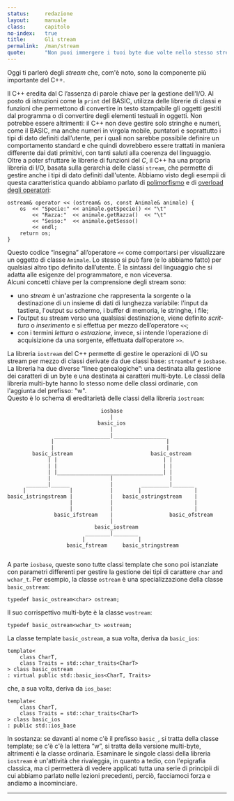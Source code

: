 ```yaml
---
status:     redazione
layout:     manuale
class:      capitolo
no-index:   true
title:      Gli stream
permalink:  /man/stream
quote:      "Non puoi immergere i tuoi byte due volte nello stesso stream"
---
```


Oggi ti parlerò degli *stream* che, com'è noto, sono la componente più importante del C++.

Il C++ eredita dal C l’assenza di parole chiave per la gestione dell’I/O.
Al posto di istruzioni come la `print` del BASIC, utilizza delle librerie di classi e funzioni che permettono di convertire in testo stampabile gli oggetti gestiti dal programma o di convertire degli elementi testuali in oggetti.
Non potrebbe essere altrimenti: il C++ non deve gestire solo stringhe e numeri, come il BASIC, ma anche numeri in virgola mobile, puntatori e soprattutto i tipi di dato definiti dall’utente, per i quali non sarebbe possibile definire un comportamento standard e che quindi dovrebbero essere trattati in maniera differente dai dati primitivi, con tanti saluti alla coerenza del linguaggio.  
Oltre a poter sfruttare le librerie di funzioni del *C*, il C++ ha una propria libreria di I/O, ba­sata sulla gerarchia delle classi `stream`, che permette di gestire anche i tipi di dato definiti dall'utente.
Abbiamo visto degli esempii di questa caratteristica quando abbiamo parlato di <a href="/man/c-plus-plus#polimorfismo" class="xref">polimorfismo</a> e di <a href="/man/polimorfismo#overload-operatori" class="xref">overload degli operatori</a>:


```
ostream& operator << (ostream& os, const Animale& animale) {
    os  << "Specie:" << animale.getSpecie() << "\t"
        << "Razza:"  << animale.getRazza()  << "\t"
        << "Sesso:"  << animale.getSesso()  
        << endl;
    return os;   
}
```

Questo codice “insegna” all’operatore `<<` come comportarsi per visualizzare un oggetto di classe `Animale`. 
Lo stesso si può fare (e lo abbiamo fatto) per qualsiasi altro tipo definito dall’utente. 
È la sintassi del linguaggio che si adatta alle esigenze del programmatore, e non viceversa.  
Alcuni concetti chiave per la comprensione degli stream sono:

- uno *stream* è un'astrazione che rappresenta la sorgente o la destinazione di un insieme di dati di lunghezza variabile: l'input da tastiera, l'output su schermo, i buffer di memoria, le stringhe, i file; 
- l’output su stream verso una qualsiasi destinazione, viene definito *scrit­tura* o *inserimento* e si effettua per mezzo dell’operatore `<<`; 
- con i termini *lettura* o *estrazione*, invece, si intende l’operazione di acquisizione da una sorgente, effettuata dall’operatore `>>`.

La libreria `iostream` del C++ permette di gestire le operazioni di I/O su stream per mezzo di classi derivate da due classi base: `streambuf` e `iosbase`.
La libreria ha due diverse “linee genealogiche”: una destinata alla gestione dei caratteri di un byte e una destinata ai caratteri multi-byte.
Le classi della libreria multi-byte hanno lo stesso nome delle classi ordinarie, con l'aggiunta del prefisso: "w".  
Questo è lo schema di ereditarietà delle classi della libreria `iostream`:

```
                              iosbase
                                 |
                             basic_ios
                                 |
               __________________|_________________       
              |                                    | 
              |                                    | 
        basic_istream                         basic_ostream
             | |                                  | |   
             | |                                  | |  
             | |__________________________________| |  
             |                   |                  |   
      _______|______             |         _________|_______       
     |              |            |        |                 | 
basic_istringstream |            |   basic_ostringstream    |
                    |            |                          |
                    |            |                          |
               basic_ifstream    |                  basic_ofstream
                                 |
                            basic_iostream
                         ________|________
                        |                 |
                   basic_fstream     basic_stringstream
          
```

A parte `iosbase`, queste sono tutte classi template che sono poi istanziate con parametri differenti per gestire la gestione dei tipi di carattere `char` and `wchar_t`. 
Per esempio, la classe `ostream` è una specializzazione della classe `basic_ostream`:

```
typedef basic_ostream<char> ostream;
```

Il suo corrispettivo multi-byte è la classe `wostream`:

```
typedef basic_ostream<wchar_t> wostream;
```

La classe template `basic_ostream`, a sua volta, deriva da `basic_ios`:

```
template<
    class CharT,
    class Traits = std::char_traits<CharT>
> class basic_ostream 
: virtual public std::basic_ios<CharT, Traits>
```
che, a sua volta, deriva da `ios_base`:

```
template<
    class CharT,
    class Traits = std::char_traits<CharT>
> class basic_ios 
: public std::ios_base	
```

In sostanza: se davanti al nome c'è il prefisso `basic_`, si tratta della classe template; se c'è c'è la lettera “w”, si tratta della versione multi-byte, altrimenti è la classe ordinaria.
Esaminare le singole classi della libreria `iostream` è un'attività che rivaleggia, in quanto a tedio, con l'epigrafia classica, ma ci permetterà di vedere applicati tutta una serie di principii di cui abbiamo parlato nelle lezioni precedenti, perciò, facciamoci forza e andiamo a incominciare.

---

<!--





Gli oggetti della classe <code id="streambuf">streambuf</code> sono il corrispettivo per il C++ dei buffer del *C* e forniscono metodi per la gestione logica dei dati, fungendo da interfaccia verso i dispositivi fisici.
Tutti gli oggetti derivati dalla classe `ios` posseggono un puntatore ad un oggetto di tipo `streambuf`, da utilizzare come buffer per eseguire delle operazioni di I/O formattato.  
La classe <code id="ios">ios</code> fornisce dei metodi per la verifica dello stato interno dello stream e contiene un puntatore all’oggetto di classe `streambuf` associato. 
Essendo una classe astratta, `ios` non può essere utilizzata direttamente per la creazione di oggetti, ma costituisce la base per classi specializzate nelle operazioni di I/O su file. 

```
{% include_relative src/stream-eccezioni.cpp %}
```


5.1.2	Classe ios
La classe ios fornisce metodi  per la verifica dello stato interno dello stream e contiene un puntatore all’oggetto di classe streambuf associato. Essendo una classe astratta, ios non può essere utilizzata direttamente per la creazione di oggetti, ma costituisce la base per classi specializzate nelle operazioni di I/O su file. 
Le prime è più importanti de­rivazioni di ios sono:

La classe istream è specializzata nell’input da file; ostream nell’output mentre la classe iostream, che eredita da entrambe, può gestire sia l’input che l’output.
class  istream : virtual public ios {...};
class  ostream : virtual public ios {...};
class iostream : public istream, public ostream {...};
Queste sono le dichiarazioni delle prime tre classi derivate da ios; come vedete, tanto nella dichiarazione di istream che in quella di ostream, la classe base viene dichiarata come virtuale, in modo da evitare duplicazione di informazioni nel caso di ereditarietà multiple. 
5.2	stream c++ standard
Vi ricordate quand’è stata la prima volta che abbiamo parlato di I/O su stream? Eravamo nel primo capitolo e l’istruzione interessata era:
cout << "Ciao, mondo!" << "\n" 
Quel cout, si era detto, era il corrispettivo C++ dello stdout del C. Vero, ma adesso possiamo essere un po’ più precisi. Un programma C, al suo avvio, apre automaticamente cinque stream standard stdin, stdout, stderr, stdaux e stdprn. Anche C++ procede all’apertura di quattro stream standard: uno per l’input, derivato dalla classe istream e tre per l’output, derivati dalla classe ostream:
Stream standard C e C++

La dichiarazione dei quattro stream sopra elencati non è necessaria (infatti non c’è traccia di dichiarazioni nell’esempio del capitolo 1, che pure funziona senza errori) perché viene effettuata nel file header iostream.h che dev’essere quindi incluso in tutti i programmi che facciano uso di stream.
5.3	output con le classi stream
ostream& ostream::operator << (char*) ;
Questa è la dichiarazione dell’operatore << per la classe ostream che trovate in ios­tream.h. La sintassi stabilisce che l’operatore riceva in input un puntatore ad una stringa di caratteri e restituisca un riferimento ad un oggetto di tipo ostream: vediamo come questo si applichi in un caso ormai noto:
cout << "Ciao, mondo!" << "\n" 
  a 	b	      c	 	   d	 e	
Da sinistra a destra abbiamo :
a	lo stream di output standard di C++ (un oggetto di tipo ostream);
b	l’operatore di inserimento;
c	una stringa di caratteri;
d	un altro operatore di inserimento;
e	una stringa di caratteri.
In questa istruzione, il primo operatore (b) riceve in input una stringa di caratteri (c) e restituisce un riferimento allo stream di output cin, permettendoci, in questo modo, di aggiungergli in cascata una nuova istruzione di inserimento (d) seguita da un’altra stringa di caratteri (e). Se così non fosse, la stessa istruzione dovrebbe essere scritta:
cout << "Ciao, mondo!" ;
cout << "\n" ;
il che, in caso di istruzioni più complesse potrebbe rivelarsi una bella seccatura. Bene: tutto ciò nel caso l’oggetto da inserire nello stream sia una stringa, ma se si trat­tasse di un numero?

#include "iostream.h"

void main()
{
 int c = 5 ;

	cout << "Questo è il capitolo n." << c << "\n" ;
};
Pregi del polimorfismo: l’output dei diversi tipi di dato avviene con la medesima sintassi; sarà poi, come al solito, compito del compilatore verificare, basandosi sul tipo degli og­getti che volta per volta intervengono nell’istruzione, quale sia la versione della funzione operatore da applicare. Nell’esempio precedente, viene prima utilizzata la versione dell’operatore << per l’inserimanto delle stringhe, poi quella per l’output degli interi, la cui dichiarazione è:
ostream& ostream::operator << (int) ;
infine, viene richiamata di nuovo la versione per stringhe per l’output del carattere di newline. È importante ricordare che un singolo operatore può inserire nello stream solo un oggetto, quindi i diversi oggetti che vanno inseriti nello stream debbono essere sepa­rati da altrettanti operatori di inserimento. Un’istruzione come la seguente, per esempio, darebbe luogo ad un errore di compilazione:

cout << "Questo è il capitolo n." c "\n" ;	// ERRORE!
Inoltre, l’output su stream non prevede che fra un oggetto e l’altro sia inserito nessuno spazio, quindi un simile frammento di codice:

int a = 1, b = 2, c = 3 ;

cout <<a<<b<<c <<"\n" ;
cout << a << b <<	c << "\n";
cout <<	a	<<	b	<<	c	<< "\n";
darebbe luogo al seguente output:

123
123
123
Se volete avere un output separato per le diverse variabili, dovete provvedere personal­mente alla divisione con caratteri di spaziatura, tabulazioni ecc.. 
Applicata al medesimo set di variabili, l’ istruzione:

cout << a << ", " << b << ", " << c ;
produce il seguente ouput:
1, 2, 3
Le stesse regole e la stessa, identica sintassi possono essere utilizzate per tutti i tipi di dato che la classe ostream di default riconosce e che sono riportati, insieme con il loro formato di output, nella tabella seguente:
Formattazione di default dell’output

Stesse regole e stessa sintassi, inoltre, possono venir usate per tutti i tipi di dato definiti dall’utente una volta che sia stata definita una sovrapposizione per la classe dell’operatore di output,
5.4	input con le classi stream
L’input da stream, o estrazione, avviene per mezzo dell’operatore >>. L’oggetto alla sin­istra dell’operatore deve essere di tipo istream, mentre la tabella qui sotto indica i tipi primitivi che possono comparire alla sua destra:
Tipi di dato per cui è ridefinito il comportamento dell’operatore >>

Noterete, rispetto alla tabella della classe ostream, che in questo caso non è stato de­finito un comportamento per i puntatori a void, e questo per la semplice ragione che, anche se poteste fornire un puntatore, a cosa punterebbe?
Una prima annotazione da fare, riguardo l’input per mezzo delle classi stream, è che non è possibile, in questo caso, utilizzare dei suffissi. Quindi, se l è un long che vale 123, un programma che contenga le seguenti istruzioni:
long l ;
cin >> l ;
si aspetta che voi battiate 123 e non 123L. Attenzione, poi ad una caratteristica sinistra degli operatori << e >>: la loro precedenza è minore di quasi tutti gli altri operatori, il che vi consente di scrivere delle istruzioni come questa:
cout << "Due più due fa: " << 2 + 2 << '\n' ;
Sfortunatamente, però, gli operatori logici di AND |, di OR inclusivo & e di XOR esclusivo ^, hanno una precedenza minore degli operatori di shift su bit << e >>, e se non vengono isolate tra parentesi, le operazioni che li coinvolgono possono essere causa di errori. Per esempio, in un’istruzione come la seguente, l’ampersand verrebbe interpretato come un riferimento ad un oggetto, con conseguenze tutt’altro che piacevoli:
cout << "Il valore è: " << 2 & 2 << '\n' ;	// ERRORE! 
la sintassi corretta è invece:
cout << "Il valore è: " << (2 & 2) << '\n' ;	// OK
Altra cosa da dire è che le operazioni di lettura con l’operatore >> si arrestano al primo carattere di spaziatura e perciò l’output del codice:

#include "iostream.h"

void main()
{
 char * stringa[30] ;
	
	cin >> stringa ;		// legge la stringa 
	
	cout << stringa ;		// la visualizza
};
non riprodurrà tutta la stringa che voi passerete in input, ma solo i caratteri precedenti uno spazio bianco, ovvero, se per caso la stringa fosse.
Penso, quindi sono.
l’output che otterreste sarebbe:
Penso,
un po’ poco, purtroppo, ma così vanno le cose con gli operatori standard di inserimento e lettura, il cui comportamento di default prevede anche le seguenti convenzioni di for­mattazione:
	il formato di conversione della base è decimale. Nel caso questo set­taggio venga modificato, resterà così fino a nuovo ordine;
	il carattere di riempimento è lo spazio. Come avviene per le modifiche al formato di conversione, anche qui le modifiche sono mantenute fino a che una nuova istruzione non torni a modificarle;
	la precisione delle cifre a virgola mobile è la stessa utilizzata da print­f(), con arrotondamento della sesta cifra decimale (anche questo set­taggio è permanente);
	la larghezza del campo ha valore di default 0, il che significa che lo stream di output utilizzerà tutti i caratteri necessari alla visualizzazione dell’intero valore o stringa. La modifica di questo settaggio non è per­manente, quindi ad ogni operazione di output, la larghezza del campo verrà riportata a 0, quale che fosse il suo precedente valore.
Le gestione standard dell I/O della libreria iostream va bene per la maggior parte dei casi comuni di input ed output, ma si possono verificare delle situazioni particolari (come quella vista precedentemente) in cui potremmo aver bisogno di leggere o scrivere un’intera stringa di caratteri, compresi i caratteri di spaziatura, o di visualizzare un nu­mero in una base o una precisione differenti da quelle di default. Entrambe sono esigenze legittime ed anche abbastanza frequenti, che non possiamo però gestire con gli operatori di estrazione ed inserimento, ma per mezzo di apposite funzioni membro che la libreria iostream fornisce. Di seguito illustreremo i metodi di lettura e scrittura su stream che permettono la gestione di stringhe contenenti caratteri di spaziatura o dati binari, nel prossimo capitolo ci occuperemo invece dei diversi metodi di formattazione dell’input e dell’output.
5.5	funzioni di i/o a basso livello
Le funzioni membro della classe ios che permettono una gestione a basso livello delle operazioni di input ed output sono:
Funzioni per l’I/O di basso livello con gli stream

Il loro funzionamento è il seguente:
int get () ;
legge un singolo carattere (indifferentemente binario o di tipo testo) dallo stream di in­put e ne ritorna il valore. Se viene utilizzato con cin, attende la pressione del tasto Return prima di valutare il carattere e, contrariamente a quanto avviene con gli stream associati con files, legge la sequenza di caratteri Control-C come un break di sistema.
istream &  get (char & ) ;
istream &  get (unsigned char & ) ;
Entrambe queste funzioni leggono un carattere di tipo binario o testo dallo stream e lo scrivono all’indirizzo passato come parametro.
istream &  get (char *, int len, char = '\n') ;
istream &  get (unsigned char *, int len, char = '\n') ;
Leggono caratteri dallo stream di input fino a che non si verifica una di queste condizi­oni:
	sono stati letti (len-1) caratteri;
	è stato letto il carattere delimitatore (specificato dal terzo parametro);
	è stato letto il carattere di fine file EOF.
Nella stringa di output viene sempre aggiunto il carattere NULL finale. 
istream &  getline (char* , int, char = '\n') ;
istream &  getline (unsigned char* , int, char = '\n') ;
Il funzionamento di queste funzioni è simile al precedente solo che in questo caso il carattere terminatore viene letto ed inserito nella stringa prima del carattere NULL finale.
istream &  read (char * , int len) ;
istream &  read (unsigned char * , int len) ;
Similmente alla funzione get(), legge da uno stream len caratteri di testo binari, e li copia in un buffer. Contrariamente a quanto fa la funzione get(), non riconosce nessun carattere terminatore e non aggiunge caratteri NULL al termine del buffer.
int  peek () ;
Legge il carattere successivo dello streambuf associato, senza estrarlo. Per quanto riguarda l’utilizzo con stream associati a file, non ci sono problemi, ma consideriamo il seguente esempio:
PEEKTEST.CPP - Comportamento della funzione Peek()
/////////////////////////////////////////////////////////////
//
//	Dal C a Windows - Carlo Simonelli & Claudio Munisso
//
//	PEEKTEST.CPP - Comportamento della funzione Peek()
//
/////////////////////////////////////////////////////////////
#include <iostream.h>
/////////////////////////////////////////////////////////////
void main()
{
 char c ;	

	cin >> c ;							 //001
	cout << "Il primo carattere è: " << c  << '\n' ;	 //002

	c = cin.peek() ;						 //003
	cout << "Il prossimo sarà: " << c  << '\n' ; 	 //004
}
/////////////////////////////////////////////////////////////
001  Legge un carattere dallo stream di input.
002  Lo visualizza.
003  Legge il carettere successivo dallo streambuf assegnandolo alla variabile c.
004  Visualizza il valore di c.
Vi chiederete (spero) come sia possibile che peek() possa leggere un carattere da cin se l’istruzione 001 prevede l’input di un solo carattere. Il fatto è che qualsiasi operazione di input dallo standard stream cin legge tutti i caratteri inseriti dall’utente prima della pressione del tasto Return, li immagazzina nello streambuf associato per estrarre poi solo i caratteri richiesti. Se in risposta all’istruzione 001 avessimo quindi dato al pro­gramma precedente un input del tipo:
Test
nello streambuf associato a cin sarebbero finiti tutti e quattro i caratteri digitati, ma il programma, fedele ai suoi ordini, avrebbe considerato solo il primo, e l’istruzione 002 avrebbe prodotto questo output:
Il primo carattere è: T
ovviamente, l’output dell’istruzione 004 sarebbe stato:
Il prossimo sarà: e
Come tutte le altre funzioni precedentemente esaminate, anche peek() gestisce indiffer­entemente caratteri di tipo testo o binari, quindi nel caso l’imput fosse stato di un solo carattere, l’istruzione 004 avrebbe letto e visualizzato il carattere di newline '\n'.
istream &  putback (char) ;
Questa funzione permette di reinserire un carattere, precedentemente letto, in uno stream. Se invece il carattere lo volete deliberatamente ignorare, allora la prossima funzi­one fa al caso vostro.
istream &  ignore ( int dim = 1, int = EOF) ;
Permette di evitare la lettura di dim caratteri. Si interrompe se viene letto il carattere de­finito come terminatore (di default EOF). 
ostream &  put (char) ;
È la versione speculare dell’istruzione get(char) e permette di inserire un carattere in uno stream. Gestisce testo o dati binari e si può utilizzare tanto con gli stream standard che con quelli associati a file.
ostream &  write (const char* , int n) ;
ostream &  write (const unsigned char* , int n) ;
Legge n caratteri dal buffer passato come parametro e li scrive nello stream di output. Attenzione perché, come del resto read(), write() non fa nulla di più e se volete un terminatore alla fine del buffer ce lo dovete mettere voi.
5.6	gestione degli errori con la classe ios
Abbiamo appena visto che esistono delle funzioni che consentono di leggere o scrivere un numero predeterminato di caratteri in uno stream:
char buffer[256] ;
is.read (buffer, 256) ;
Le ipotesi considerate prima, però, prevedevano situazioni ideali, in cui ciò che una parte richiedeva era esattamente quello che l’altra parte aveva da offrire, ma cosa succederebbe se per una qualsiasi ragione la funzione read() dell’esempio non riuscisse a leggere tutti i 256 caratteri previsti? Più in generale, possiamo sapere se una funzione o un’operazione di inserimento o estrazione ha avuto successo o è fallita? La risposta è sì, lo possiamo fare grazie ad alcune funzioni che ritornano o settano il valore delle variabile di stato dello stream.
Quando un’operazione di lettura o scrittura su stream fallisce, un bit di un dato membro della classe ios, chiamato ios::state, assume un valore differente da zero quindi, esaminando il valore di state, possiamo risalire al tipo di errore occorso. I valori che state può assumere sono elencati in un’enumerazione propria della classe ios, chiamata ios::io_state:

class ios
{
 protected:
			...
			int state ;		// variabile di stato
			...
 public:
			...

 enum io_state
 {
  goodbit = 0x00 ; // nessun errore
  eofbit  = 0x01 ; // raggiunta la fine del file
  failbit = 0x02 ; // l'ultima operazione di I/O è fallita
  badbit  = 0x04 ; // l'ultima operazione non era valida
  hardfail = 0x08; // errore irrecuperabile
 }
		...
} ;
Come vedete da quest’estratto della dichiarazione della classe ios, l’enumerazione io_state è pubblica, e quindi potete avere dei riferimenti ad essa nel vostro codice, mentre la variabile di stato è dichiarata come membro protected della classe, e quindi qualunque tentativo di accedere ad essa direttamente causerà un errore di compilazione:
int flagEOF  = ios::eofbit ;	// OK, è pubblica
int varStato = ios::status ;	// ERRORE! È privata
Questo è un tipico esempio di protezione dei dati membro: dichiarando state come suo membro protected, la classe ios evita che accessi arbitrari possano pregiudicarne l’affidabilità. Eventuali valutazioni e modifiche della variabile sono permesse a funzioni esterne alla classe (o alle sue discendenti) solo attraverso alcune funzioni pubbliche di interfaccia che comprendono anche la sovrapposizione di un operatore ed una funzione di conversione:
Funzioni di interfaccia per la verifica dello stato dello stream

La ridefinizione dei due operatori di cast a void e di NOT logico sono estremamente utili perché permettono di utilizzare l’identificatore di un oggetto di classe derivata da ios in una istruzione booleana per verificare il corretto svolgimento delle operazioni di inseri­mento o estrazione:

while( is.get(c) )	
{
	cout.put( c ) ;						
}
Il prossimo esempio mostra le possibilità di verifica e correzione degli errori di I/O con le classi stream:
IOERROR.CPP - Verifica e correzione degli errori di I/O su stream
/////////////////////////////////////////////////////////////
//
//	Dal C a Windows - Carlo Simonelli & Claudio Munisso
//
//	IOERROR.CPP - Verifica e correzione degli errori di I/O
//
/////////////////////////////////////////////////////////////
#include <fstream.h>
/////////////////////////////////////////////////////////////
void main()
{
 char c ;
 ifstream is("test.dat") ;                            // 001

	while(is)                                        // 002
	{
		is >> c ;                                       // 003

		if( ! is.good() )                               // 004
		{
			if( is.eof())
				cerr << "\nRaggiunta la fine del file" ;	

			if( is.fail())
				cerr << "\nErrore irrecuperabile" ;

			if( is.bad() )                            // 005
			{
				cerr << "\nOperazione non valida" ;
				is.clear() ;                        // 006
			}
		}
		else	cout << c ;	                              // 007
	}
}
/////////////////////////////////////////////////////////////
001  Apre in lettura uno stream associandolo al file  test.dat (fidatevi, per ora...).
002  Ripete il ciclo finché non si verifica un errore.
003  Legge un carattere dallo stream di input.
004  Se ci sono problemi, verifica la gravità dell’errore.
005  Se si tratta di un errore lieve.
006  Resetta la variabile ios::state a 0.
007  Se non ci sono errori di input, scrive il carattere sullo standard output.
TEST.DAT - File per la verifica degli errori di I/O su stream
123
1.234
abcdefg
Così com’e, il programma non va in errore che a fine file. Sostituendo il tipo della vari­abile c da char a double, va in errore alla terza linea, definendo c come int, l’errore arriva al numero decimale. In tutti e tre i casi l’interruzione del programma è causata dalla linea 002 che, andando a controllare lo stato dello stream, lo troverà alterato dall’operazione fallita.
5.7	formattazione dei dati con le classi stream
Abbiamo visto precedentemente che le classi stream operano una formattazione di de­fault sui diversi tipi di dato. Possono esserci dei casi, però, in cui questo comportamento predefinito risulta insufficiente o inadeguato alle nostre necessità. Potremmo voler visu­alizzare un intero in formato esadecimale o un carattere come intero decimale, non ci sarebbe nulla di strano, ma la formattazione standard delle classi stream non ce lo per­metterebbe.
In compenso, però, la classe ios possiede dei membri dati di tipo protected il cui valore definisce la formattazione delle funzioni di I/O. Modificando il valore di questi dati mem­bro si modifica di conseguenza il comportamento dello stream, adattandolo alle necessità del caso. I dati membro di ios che determinano con il loro valore le caratteristiche dell’ I/O sono:
	x_fill : intero, definisce il carattere di riempimento per l’output;
	x_precision: intero, definisce la precisione in virgola mobile per l’output;
	x_width: intero, definisce la dimensione del campo in input;
In quanto membri protetti, questi valori non sono modificabili direttamente da un oggetto di classe derivata (ostream, istream ecc.). Qualunque modifica o verifica di stato va fatta per mezzo di una delle apposite funzioni di interfaccia elencate di seguito: 
Funzioni di interfaccia per la modifica della formattazione

Per mezzo di queste funzioni è possibile modificare il formato di conversione della base, il carattere di riempimento, la precisione delle cifre decimali e la larghezza del campo. Come abbiamo visto, le prime tre modifiche sono permanenti (ovvero, se si modifica il formato di output di uno stream, questo resterà nel nuovo stato fino alla prossima istruzione di modifica), mentre la quarta no: ad ogni operazione di output il valore della lunghezza del campo viene resettato a zero.
Vediamole all’opera tutte insieme queste funzioni nel prossimo esempio che mostra anche come il settaggio dell’ampiezza del campo non sia permanente:
FORMOUT.CPP - Modifica della formattazione dell’ouput
/////////////////////////////////////////////////////////////
//
//	Dal C a Windows - Carlo Simonelli & Claudio Munisso
//
//	FORMOUT.CPP - Modifica dellla formattazione dell'output
//
/////////////////////////////////////////////////////////////
#include <iostream.h>
/////////////////////////////////////////////////////////////
void main()
{
 double d = 123.456789 ;

  cout << "\nPrecisione = "<< cout.precision() ; 	// 001
  cout << "\nRiempimento = '"<< cout.fill() << "'";	// 001
  cout << "\nLarghezza = " << cout.width() ;		// 001

  cout << "\nVisualizzazione = "<< d ;			// 002
  cout << "\nCon i nuovi settaggi = " ;			// 003
  cout.precision(3) ;						// 004
  cout.fill('#') ;						// 004
  cout.width(10) ;						// 004
  cout << d ;							// 005

 cout << "\nVia precision() e fill() = " ;
 cout.width(10) ;							// 006
 cout << d ;							// 007

 cout << "\nVia anche width() = " << d ;			// 008

 cout << "\nPrecisione = " << cout.precision() ;	// 009
 cout << "\nRiempimento = '"<< cout.fill() << "'" ;	// 009
 cout << "\nLarghezza = " << cout.width() ;		// 009
};
/////////////////////////////////////////////////////////////
001  Visualizza i settaggi di default.
002  Visualizza la variabile con i settaggi di default.
003  Vediamo se indovinate perché questa stringa va visualizzata separatamente...
004  Modifica i settaggi di default.
005  Visualizza la variabile con i nuovi settaggi.
006  Ripete solo la modifica della dimensione del campo.
007  Visualizza la variabile con i nuovi settaggi.
008  Visualizza la variabile senza effettuare settaggi.
009  Visualizza il valore delle variabili dopo i settaggi.
L’ouput di questo esempio è:

Precisione = 6
Riempimento = ' '
Larghezza = 0
Visualizzazione = 123.456789
Con i nuovi settaggi = ###123.457
Via precision() e fill() = ###123.457
Via anche width() = 123.457
Precisione = 3
Riempimento = '#'
Larghezza = 0
Come potrete vedere, le modifiche apportate con precision() e fill() rimangono at­tive anche dopo una prima operazione di output, mentre quelle conseguenti a width() no. Per questa ragione, le intestazioni delle righe 005 e 007 sono visualizzate prima delle modifiche. Se così non fosse stato, e cioè se la riga 005 fosse stata:
cout << "\nCon i nuovi settaggi = " << d ;		// 005
l’operazione di output della stringa avrebbe resettato il valore di x_width e l’output sarebbe quindi stato:

Con i nuovi settaggi = 123.457
5.8	modifica dei flags di formattazione
Ma la larghezza del campo, la precisione ed il carattere di riempimento non sono le uniche formattazioni modificabili. Un altro modo di modificare le convenzioni di format­tazione standard è quello di alterare la variabile membro x_flags che contiene i flags per la formattazione. 
La dichiarazione della variabile è:

class ios
{
			...
 protected:
			...
			long x_flags ;
			...
Anche la variabile x_flags, come x_state è un membro protected di ios, quindi anche in questo caso non sarà possibile nessuna modifica diretta da parte di funzioni esterne alla classe, ma solo quelle previste e concesse dalle funzio­ni di interfaccia:
long ios::flags() 
long ios::flags(long flags)
long ios::setf(long flags)
long ios::setf(long group, long bits)
long ios::unsetf(long flags)
I flags che vengono utilizzati con queste funzioni sono definiti in un’enumerazione prop­ria della classe ios:

enum    
{
 skipws    	= 0x0001, 
 left      	= 0x0002,
 right     	= 0x0004,
 internal  	= 0x0008,
 dec 		= 0x0010,
 oct 		= 0x0020,
 hex 		= 0x0040,
 showbase  	= 0x0080,
 showpoint 	= 0x0100,
 uppercase 	= 0x0200,
 showpos   	= 0x0400,
 scientific	= 0x0800,
 fixed     	= 0x1000,
 unitbuf   	= 0x2000,
 stdio     	= 0x4000 
};
La tabella seguente mostra il modo in cui riferirsi ai diversi flag nei programmi e le con­seguenze della loro alterazione sul comportamento della classe:
Funzioni di interfaccia per la modifica della variabile x_flags

Le costanti che invece definiscono i campi di bit su cui operare sono:
Costanti per la modifica della variabile x_flags

Vediamo ora in dettaglio il funzionamento delle diverse funzioni:
long ios::flags() 
long ios::flags(long flags)
La prima versione della funzione flags() è innocua: semplicemente ritorna il valore della variabile x_flags; un po’ più di attenzione va rivolta invece all’utilizzo della secon­da versione, che sostituisce la variabile con quella passatale come parametro, ritornando il vecchio valore. Se per esempio voleste modificare solo il flag ios::hex senza andare ad intaccare lo stato degli altri flag di formattazione, dovreste scrivere qualcosa di simile:
FLAGSTST.CPP - Test della funzione ios::flags()
/////////////////////////////////////////////////////////////
//
//	Dal C a Windows - Carlo Simonelli & Claudio Munisso
//
//	FLAGSTST.CPP - Test della funzione ios::flags()
//
/////////////////////////////////////////////////////////////
#include <iostream.h>
/////////////////////////////////////////////////////////////
void main()
{
 ostream os(2) ;							  // 001
 long flgs = os.flags() ;					  // 002

 os << "flgs  : " << flgs << "\n" ;				  // 003
 os.flags(flgs ^ ios::dec | ios::hex | ios::showbase); // 004
 os << "flgs  : " << flgs << "\n" ;				  // 005
 os << "flags : " << os.flags() << "\n" ;			  // 006

 os.flags(0) ;							  // 007
 os << "flags : " << os.flags() << "\n" ;			  // 008
};
/////////////////////////////////////////////////////////////
001  Invia l’output a stdout.
002  Salva il valore iniziale di x_flags.
003  Visualizza il valore iniziale di x_flags.
004  Esegue un’operazione di XOR esclusivo sulla variabile per annullare il bit di controllo del formato decimale, quindi, con due operazioni di OR inclusivo, setta i nuovi bit di controllo ed infine passa la variabile alla funzione flags.
005  Visualizza il valore iniziale di x_flags con i nuovi settaggi.
006  Visualizza il nuovo valore della variabile x_flags.
007  Reimposta il formato standard dei flags di formattazione.
008  Visualizza il nuovo valore della variabile x_flags.
L’output di questo programma su una macchina MS-DOS è stato:

flgs  : 1
flgs  : 0x1
flags : 0xd1
flags : 0 
long ios::setf(long flags)
long ios::setf(long flags, long mask)
L’utilizzo della funzione setf() è meno problematico di quello della sua collega: la prima versione modifica i bit di formattazione settati ad 1 in flags e ritorna il vecchio valore della variabile; la seconda versione in­vece assegna ai bit di formattazione specificati da mask il valore dei bit corrispondenti in flags, ritornando il vecchio valore della variabile.
long ios::unsetf(long flags)
Questa funzione di formattazione azzera i flag di formattazione settati ad 1 in flags e ritorna il valore precedente della variabile. La caratteristica di setf() (in tutte e due le sue ver­sioni) di impedire il settaggio di flag in opposizione, fa sì che il suo uso non sia partico­larmente frequente.
5.9	manipolatori
Esiste anche un altro modo per modificare la formattazione dell’I/O delle classi stream e consiste nell’utilizzare particolari funzioni membro, dette manipolatori o gestori e defi­nite nel file iomanip.h. 
La differenza fra i manipolatori e le funzioni di gestione della formattazione che abbiamo appena esaminato, è che i manipolatori restituiscono un riferimento allo stream sul quale intervengono, quindi possono essere utilizzati in cascata, esattamente come gli operatori di inserimento ed estrazione. Attenzione, però, perché, anche se la loro sintassi è la stessa degli operatori << e >>, i manipolatori non effettuano nessun tipo di operazione di in­serimento o estrazione, bensì alterano le variabili di formattazione dello stream, modifi­candone il comportamento nel modo descritto nella tabella seguente:
Manipolatori 

Come vedete, esistono sette gestori non parametrizzati e sei che invece prevedono degli argomenti. I primi sono dichiarati nel file header iostream.h e non necessitano quindi di nessun’altra inclusione per poter essere utilizzati. I gestori parametrizzati, invece, hanno una struttura più complessa, dichiarata nel file header iomanip.h che deve essere perciò incluso in qualunque programma ne faccia uso. 
Nel caso vi stiate chiedendo a cosa mai possa servire un altro metodo di formattazione dell’output, eccovi un breve ma significativo esempio sull’utilizzo dei manipolatori:
MANIPTST.CPP - Utilizzo dei manipolatori
/////////////////////////////////////////////////////////////
//
//	Dal C a Windows - Carlo Simonelli & Claudio Munisso
//
//	MANIPTST.CPP - Utilizzo dei manipolatori
//
/////////////////////////////////////////////////////////////
#include <iostream.h>
#include <iomanip.h>						// 001
/////////////////////////////////////////////////////////////
void main()
{
 int num = 29 ;

	cout.fill('#') ;						// 002
	cout.width(8) ;						// 003
	cout << num << "\n";					// 004

	cout << setfill('.') << setw(7) << num ;		// 005
};
/////////////////////////////////////////////////////////////
001  Inclusione necessaria per utilizzare le versioni parametrizzate.
002  Definisce un carattere di riempimento.
003  Definisce una larghezza di output.
004  Visualizza il numero.
005  La stessa cosa, tutta in una linea di codice.
Come vedete, si ritorna sempre al solito discorso di rendere la vita il più facile possibile al programmatore. E per semplificarvela ancora di più (o complicarvela...), potete scriv­ere voi stessi i vostri manipolatori. 
Questa è la dichiarazione di un manipolatore che in­serisce nello standard stream di ouput il carattere ASCII 7:

ostream & beep (ostream & os)
{
	return os << '\a' ; 	//codice di escape per BELL
}
per scoprire a cosa serve, compilate ed eseguite il seguente esempio:
MANIPDU.CPP - Manipolatori definiti dall’utente
/////////////////////////////////////////////////////////////
//
//	Dal C a Windows - Carlo Simonelli & Claudio Munisso
//
//	MANIPDU.CPP - Manipolatori definiti dall'utente
//
/////////////////////////////////////////////////////////////
#include <iostream.h>
#include <iomanip.h>						
/////////////////////////////////////////////////////////////
ostream & beep (ostream & os)
{
	return os << '\07' ;
}
/////////////////////////////////////////////////////////////
void main()
{
	cout << "\nCosa succede?" << beep ;			
}
/////////////////////////////////////////////////////////////
Crearsi i propri manipolatori personalizzati può essere piuttosto utile e non è un compito particolarmente complesso se si tengono a mente alcune regole di base (ed a patto che ci si ricordi di includere nel codice il file iomanip.h ):
	i gestori hanno associatività da sinistra a destra, quindi per potere modificare la formattazione di una variabile, debbono precederla nell’istruzione di I/O:

int n = 33 ;
cout << n << hex ;	// ERRORE! non succede nulla
cout << hex << n ;	// OK
	il tipo di ritorno dev’essere un riferimento allo stream su cui si intervi­ene. Se state scrivendo un manipolatore che agisce su oggetti di classi derivate da istream  il tipo di ritorno dev’essere di tipo istream & ;
	il primo argomento dev’essere un riferimento allo stream che si deve manipolare (valgono le stesse considerazioni fatte sopra) ;
	oltre al riferimento allo stream, la funzione può avere solo un altro ar­gomento, che dev’essere obbligatoriamente o un int o un long .
5.10 stream per I/O su file
Come avevamo detto all’inizio del capitolo, le classi derivate da ios non permettono solo la gestione dell I/O standard da tastiera e su terminale, ma consentono di estendere i benefici dell’approccio orientato agli stream anche alla gestione dei files. 
Concettualmente, i files possono essere assimilati a degli stream: un file da cui si leggono dei dati è un caso particolare di stream di input, un file sul quale invece i dati vengono scritti è a tutti gli effetti un caso particolare di stream di output. Allo stesso modo, la classe ifstream, che si occupa dell’input da file è una specializzazione di istream, mentre la classe ofstream, che gestisce invece l’output, è derivata da ostream. Entrambe poi ereditano da fstreambase, una classe diretta discendente di ios, che fornisce metodi comuni per la gestione dei files e che, insieme ad iostream, serve da base per fstream. Quest’ultima è una classe che, com’è facilmente prevedibile, dati i natali, permette tanto operazioni di input che di output su file. 
Detto così è complicato come l’intreccio di una soap opera, ma forse lo schema seguente vi può aiutare un po’:

In quanto derivazioni di istream ed ostream, la maggior parte delle regole che si applicano agli stream di I/O su file sono sostanzialmente le stesse che abbiamo finora esaminato per gli stream di input ed output standard, qualche differenza però c’è. 
La prima è che, per per poter utilizzare queste classi, è necessario includere nel vostro sorgente il file fstream.h, le altre riguardano invece il modo in cui gli stream vengono dichiarati e collegati ai files. I metodi possibili sono (diamo per scontato che i nostri ven­tisei lettori siano abbastanza astuti da capire che quando ci riferiamo ad oggetti fstream intendiamo una qualunque delle tre classi per la gestione dei files):
	dichiarare un oggetto fstream senza parametri: in questo modo otten­tete uno stream privo di connessione a file (la connessione verrà fatta in seguito per mezzo della funzione membro open());

fstream unFile ;	// nessuna connessione con files
	dichiarare un oggetto fstream con un inizializzatore intero: l’intero dev’essere ovviamente una handle ad un file DOS aperto precedente­mente ;

ofstream aVideo(2); // associa lo stream con lo stdout
	dichiarare un oggetto fstream passando come parametri al costruttore una stringa ed una modalità di apertura: la stringa conterrà il nome del file da aprire, le modalità di apertura è un elemento dell’enumerazione ios::open_mode, che esamineremo tra breve.

ifstream is("a.dat", ios::in); // apre a.dat in lettura
In quest’ultimo caso, il secondo parametro passato al costruttore dell’oggetto, ios::in, definisce il modo in cui verrà aperto il file da associare allo stream. I valori possibili, così come sono dichiarati all’interno della classe ios, sono:

enum open_mode  
{
 in         = 0x01, // apre il file in lettura
 out        = 0x02, // apre il file in scrittura
 ate        = 0x04, // apre il file, quindi va alla sua fine
 app        = 0x08, // apre il file in modalità append
 trunc      = 0x10, // azzera il file se già esiste
 nocreate   = 0x20, // apre solo un file già esistente
 noreplace	= 0x40, // non apre un file esistente
 binary     = 0x80  // apre il file in modalità binaria
};
Le modalità ios::in è quella di default per la classe ifstream; ios::out, è il de­fault per ofstream. Per ottenere delle modalità particolari come, ad esempio, l’apertura di un file in input binario o in input ed output di un file che non dev’essere però sovras­critto se già esistente, si possono combinare fra loro i valori di open_mode con delle operazioni di OR logico:
fstream fs( "pippo.dat", ios::in | ios::binary);
fstream fs( "pippo.dat", ios::in | ios::out | ios::nocreate);
L’ultimo costruttore delle classi fstream ha anche un terzo parametro che defiisce la modalità di protezione per il file. La sua dichiarazione è infatti():
ifstream(const char* nome, int mode, int prot=ios::openprot);
Come noterete, però, il parametro prot ha un suo valore di default, ios::openprot, che, almeno per ora, è anche l’unico possibile, quindi potete tranquillamente ignorarlo. 
Orbene, dopo aver tanto parlato, eccovi un esempio che mostra tutti questi nostri nuovi amici all’opera:
FSTRTEST.CPP - Utilizzo delle classi fstream
/////////////////////////////////////////////////////////////
//
//  Dal C a Windows - Carlo Simonelli & Claudio Munisso
//
//  FSTRTEST.CPP - Utilizzo delle classi fstream
//
/////////////////////////////////////////////////////////////
#include "fstream.h"
#include "stdlib.h"
/////////////////////////////////////////////////////////////
void main()
{
 ifstream is ;                                        // 001
 fstream fs("iofile.dat",
            ios::out|ios::trunc|ios::binary ) ;       // 002

    if( ! fs )
	   cerr << "\nErrore in apertura file di output" ;

    is.open("fstrtest.cpp", ios::nocreate ) ;         // 003

    if( ! is )
        cerr << "\nErrore in apertura file di input" ;

    while(is)                                         // 004
    {
	unsigned char c ;
        
        is.get(c) ;                                   // 005
        if( ! is.good() )                             // 006
        {
		      if( is.eof())
			    cerr << "\nRaggiunta la fine del file" ;

			if( is.fail())
                cerr << "\nErrore irrecuperabile" ;

            if( is.bad() )                           // 007
            {
                cerr << "\nOperazione non valida" ;
	           is.clear() ;                         // 008
            }
        }
        else if( ! fs.put(c) )                       // 009
        {
            cerr << "\nErrore in scrittura" ;
            cerr << " posizione " << fs.tellg() ;
        }
}
/////////////////////////////////////////////////////////////
001  Apre un file stream di input senza associarlo a nessun file.
002  Apre un file stream generico in output binario. Se il file già esiste, lo azzera.
003  Associa l’oggetto ifstream con un file preesistente e lo apre.
004  Ripete il ciclo finché non ci sono errori.
005  Legge un carattere dal file di input.
006  Verifica che non ci siano problemi.
007  Se si è verificato un errore lieve...
008  ...resetta la variabile di stato.
009  Copia il carattere nel file di output.
Come spero l’esempio abbia chiarito, le funzioni di controllo, i manipolatori e gli opera­tori di inserimento ed estrazione, si possono applicare agli stream di I/O su file esatta­mente come avveniva per gli oggetti di classe iostream o ostream. 
La funzione open(), utilizzata alla riga 007, è una funzione membro che serve ad aprire un file colle­gandolo con uno stream precedentemente aperto. La sua dichiarazione, che ricorda molto quella del costruttore della classe fstream, è la seguente:
void open(char const*, int, int = filebuf::openprot) ;
L’altra funzione membro utilizzata nell’esempio è tellg(), che fstream eredita in secondo grado della classe istream. Ritorna la posizione della prossima operazione di estrazione () e la sua dichiarazione è:
long tellg() ;
5.11 POsizionamento negli stream di i/o su file
Simile alla funzione membro tellg(), è la funzione tellp(), che  fstream eredita da sua "nonna" ostream e che ritorna la posizione della prossima operazione di inseri­mento. Complementari a tellg() e tellp() sono, rispettivamente, seekg() e seekp(), che posizionano nel file ad una posizione relativa o assoluta. La tabella seguente riporta le dichiarazioni delle diverse funzioni:
Funzioni di posizionamento su stream

Le funzioni seekg(long pos) e seekp(long pos), posizionano la prossima op­erazione sullo stream all’indirizzo assoluto pos. 
Le versioni seekg(long pos,seek_dir) e seekg(long pos, seek_dir), spostano ad una posizione che è a pos bytes dal punto definito dal secondo argomento della funzione, che è un membro dell’enumerazione  seek_dir, definita, tanto per cambiare, all’interno della classe ios:

enum seek_dir 
{ 
	beg=0, 
	cur=1, 
	end=2 
};
L’effetto dei diversi parametri è il seguente:
	ios::beg: sposta la prossima operazione a pos bytes dall’inizio del file associato;
	ios::cur: si sposta a pos bytes dalla posizione corrente;
	ios::end: si sposta a pos bytes prima della fine del file.
5.12 SISTEMI DI FUNZIONI ITERATE
Il prossimo esempio riunisce un po’ tutti gli elementi esaminati in questa parte del manuale. Si tratta di un visualizzatore di sistemi di funzioni iterate (da adesso in poi abbreviato in IFS) che visualizza delle immagini applicando delle trasformazioni casuali alle coordinate di un un punto. Se il valore delle coordinate iniziali è (X, Y) le coordinate Xnew, Ynew del nuovo punto saranno:

Xnew = a*X + b*Y + c 
Ynew = d*X + e*Y + f
laddove a, b, c, d, ed f sono i valori che definiscono la trasformazione e variano a seconda del tipo di immagine che si desidera ottenere.

void CreaMatrice(char * filename)
{
 ifstream is ;
 double somma = 0 ;

	is.open(filename) ;

	if( ! is ) Erore("\nErrore in apertura file di input") ;
	is >> Set ;

	for(int r = 0 ; r < Set.Righe ; r++ )
	{
		for(int c = 0 ; c < 7 ; c++)
 			  is >> Matrice[r][c]  ;

		Matrice[r][0] += somma ;
		somma = Matrice[r][0] ;
	}
}
Questa funzione legge da uno stream di input un set di parametri fissi per ogni IFS (numero delle trasformazioni, posizionamento sullo schermo, titolo ecc.), quindi riempie una matrice con i valori delle trasformazioni, che hanno questo formato:
Set di trasformazioni

I valori contenuti nella prima colonna determinano le probabilità che la trasformazione ha di essere selezionata: in questo caso 1/3 ciascuna, ma i valori possono essere differenti per far sì che una trasformazione venga applicata più frequentemente delle altre. 
Una volta determinati i valori per le trasformazioni, non resta che applicarle casualmente alle coordinate del punto, visualizzando di volta in volta il pixel corrispondente. Ed è qui che la cosa si fa interessante: per quanto le trasformazioni vengano applicate casualmente ed indipendentemente dalle coordinate iniziali del punto, la figura generata sarà sempre la stessa. Provare per credere:
IFS.CPP - Programma di visualizzazione per sistemi di funzioni iterate

-->
